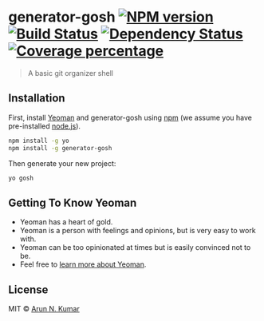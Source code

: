 # generator-gosh [![NPM version][npm-image]][npm-url] [![Build Status][travis-image]][travis-url] [![Dependency Status][daviddm-image]][daviddm-url] [![Coverage percentage][coveralls-image]][coveralls-url]
> A basic git organizer shell

## Installation

First, install [Yeoman](http://yeoman.io) and generator-gosh using [npm](https://www.npmjs.com/) (we assume you have pre-installed [node.js](https://nodejs.org/)).

```bash
npm install -g yo
npm install -g generator-gosh
```

Then generate your new project:

```bash
yo gosh
```

## Getting To Know Yeoman

 * Yeoman has a heart of gold.
 * Yeoman is a person with feelings and opinions, but is very easy to work with.
 * Yeoman can be too opinionated at times but is easily convinced not to be.
 * Feel free to [learn more about Yeoman](http://yeoman.io/).

## License

MIT © [Arun N. Kumar](www.arunkumar.io)


[npm-image]: https://badge.fury.io/js/generator-gosh.svg
[npm-url]: https://npmjs.org/package/generator-gosh
[travis-image]: https://travis-ci.org/gettoarun/generator-gosh.svg?branch=master
[travis-url]: https://travis-ci.org/gettoarun/generator-gosh
[daviddm-image]: https://david-dm.org/gettoarun/generator-gosh.svg?theme=shields.io
[daviddm-url]: https://david-dm.org/gettoarun/generator-gosh
[coveralls-image]: https://coveralls.io/repos/gettoarun/generator-gosh/badge.svg
[coveralls-url]: https://coveralls.io/r/gettoarun/generator-gosh
